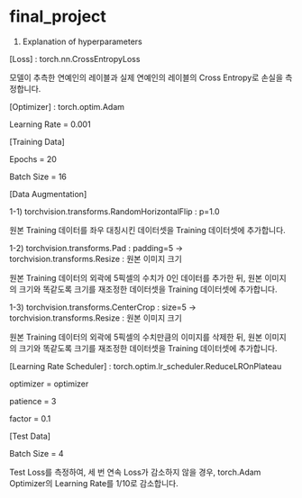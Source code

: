 # final_project
1. Explanation of hyperparameters

[Loss] : torch.nn.CrossEntropyLoss

모델이 추측한 연예인의 레이블과 실제 연예인의 레이블의 Cross Entropy로 손실을 측정합니다.

[Optimizer] : torch.optim.Adam

Learning Rate = 0.001

[Training Data]

Epochs = 20

Batch Size = 16

[Data Augmentation]

1-1) torchvision.transforms.RandomHorizontalFlip : p=1.0          

원본 Training 데이터를 좌우 대칭시킨 데이터셋을 Training 데이터셋에 추가합니다.

1-2) torchvision.transforms.Pad                  : padding=5     -> torchvision.transforms.Resize : 원본 이미지 크기

원본 Training 데이터의 외곽에 5픽셀의 수치가 0인 데이터를 추가한 뒤, 원본 이미지의 크기와 똑같도록 크기를 재조정한 데이터셋을 Training 데이터셋에 추가합니다.

1-3) torchvision.transforms.CenterCrop           : size=5        -> torchvision.transforms.Resize : 원본 이미지 크기

원본 Training 데이터의 외곽에 5픽셀의 수치만큼의 이미지를 삭제한 뒤, 원본 이미지의 크기와 똑같도록 크기를 재조정한 데이터셋을 Training 데이터셋에 추가합니다.

[Learning Rate Scheduler] : torch.optim.lr_scheduler.ReduceLROnPlateau

optimizer = optimizer

patience = 3

factor = 0.1

[Test Data]

Batch Size = 4

Test Loss를 측정하여, 세 번 연속 Loss가 감소하지 않을 경우, torch.Adam Optimizer의 Learning Rate를 1/10로 감소합니다.
